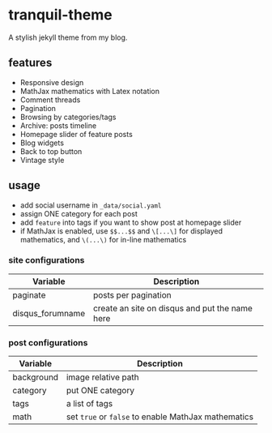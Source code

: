 # tranquil-theme

A stylish jekyll theme from my blog.

## features

- Responsive design
- MathJax mathematics with Latex notation
- Comment threads
- Pagination
- Browsing by categories/tags
- Archive: posts timeline
- Homepage slider of feature posts
- Blog widgets
- Back to top button
- Vintage style

## usage

- add social username in `_data/social.yaml`
- assign ONE category for each post
- add `feature` into tags if you want to show post at homepage slider
- if MathJax is enabled, use `$$...$$` and `\[...\]` for displayed mathematics, and `\(...\)` for in-line mathematics

### site configurations

| Variable | Description |
| --- | --- |
| paginate | posts per pagination |
| disqus_forumname | create an site on disqus and put the name here |

### post configurations

| Variable | Description |
| --- | --- |
| background | image relative path |
| category | put ONE category |
| tags | a list of tags |
| math | set `true` or `false` to enable MathJax mathematics |
